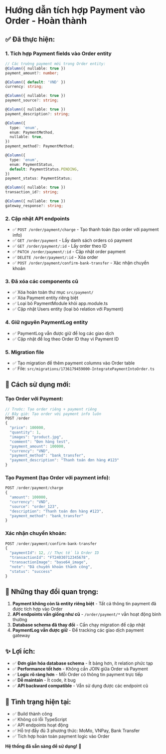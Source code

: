 # Hướng dẫn tích hợp Payment vào Order - Hoàn thành

## ✅ Đã thực hiện:

### 1. **Tích hợp Payment fields vào Order entity**
```typescript
// Các trường payment mới trong Order entity:
@Column({ nullable: true })
payment_amount?: number;

@Column({ default: 'VND' })
currency: string;

@Column({ nullable: true })
payment_source?: string;

@Column({ nullable: true })
payment_description?: string;

@Column({
  type: 'enum',
  enum: PaymentMethod,
  nullable: true,
})
payment_method?: PaymentMethod;

@Column({
  type: 'enum',
  enum: PaymentStatus,
  default: PaymentStatus.PENDING,
})
payment_status: PaymentStatus;

@Column({ nullable: true })
transaction_id?: string;

@Column({ nullable: true })
gateway_response?: string;
```

### 2. **Cập nhật API endpoints**
- ✅ `POST /order/payment/charge` - Tạo thanh toán (tạo order với payment info)
- ✅ `GET /order/payment` - Lấy danh sách orders có payment
- ✅ `GET /order/payment/:id` - Lấy order theo ID
- ✅ `PATCH /order/payment/:id` - Cập nhật order payment
- ✅ `DELETE /order/payment/:id` - Xóa order
- ✅ `POST /order/payment/confirm-bank-transfer` - Xác nhận chuyển khoản

### 3. **Đã xóa các components cũ**
- ✅ Xóa hoàn toàn thư mục `src/payment/`
- ✅ Xóa Payment entity riêng biệt
- ✅ Loại bỏ PaymentModule khỏi app.module.ts
- ✅ Cập nhật Users entity (loại bỏ relation với Payment)

### 4. **Giữ nguyên PaymentLog entity**
- ✅ PaymentLog vẫn được giữ để log các giao dịch
- ✅ Cập nhật để log theo Order ID thay vì Payment ID

### 5. **Migration file**
- ✅ Tạo migration để thêm payment columns vào Order table
- ✅ File: `src/migrations/1736179459000-IntegratePaymentIntoOrder.ts`

## 🔧 Cách sử dụng mới:

### Tạo Order với Payment:
```javascript
// Trước: Tạo order riêng + payment riêng
// Bây giờ: Tạo order với payment info luôn
POST /order
{
  "price": 100000,
  "quantity": 1,
  "images": "product.jpg",
  "comment": "Đơn hàng test",
  "payment_amount": 100000,
  "currency": "VND",
  "payment_method": "bank_transfer",
  "payment_description": "Thanh toán đơn hàng #123"
}
```

### Tạo Payment (tạo Order với payment info):
```javascript
POST /order/payment/charge
{
  "amount": 100000,
  "currency": "VND",
  "source": "order_123",
  "description": "Thanh toán đơn hàng #123",
  "payment_method": "bank_transfer"
}
```

### Xác nhận chuyển khoản:
```javascript
POST /order/payment/confirm-bank-transfer
{
  "paymentId": 12, // Thực tế là Order ID
  "transactionId": "FT24030712345678",
  "transactionImage": "base64_image",
  "note": "Đã chuyển khoản thành công",
  "status": "success"
}
```

## 📝 Những thay đổi quan trọng:

1. **Payment không còn là entity riêng biệt** - Tất cả thông tin payment đã được tích hợp vào Order
2. **API endpoints vẫn giống như cũ** - `/order/payment/*` vẫn hoạt động bình thường
3. **Database schema đã thay đổi** - Cần chạy migration để cập nhật
4. **PaymentLog vẫn được giữ** - Để tracking các giao dịch payment gateway

## ✨ Lợi ích:

- ✅ **Đơn giản hóa database schema** - Ít bảng hơn, ít relation phức tạp
- ✅ **Performance tốt hơn** - Không cần JOIN giữa Order và Payment
- ✅ **Logic rõ ràng hơn** - Mỗi Order có thông tin payment trực tiếp
- ✅ **Dễ maintain** - Ít code, ít bug
- ✅ **API backward compatible** - Vẫn sử dụng được các endpoint cũ

## 🎯 Tình trạng hiện tại:
- ✅ Build thành công
- ✅ Không có lỗi TypeScript
- ✅ API endpoints hoạt động
- ✅ Hỗ trợ đầy đủ 3 phương thức: MoMo, VNPay, Bank Transfer
- ✅ Tích hợp hoàn toàn payment logic vào Order

**Hệ thống đã sẵn sàng để sử dụng!** 🎉
